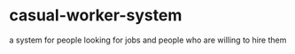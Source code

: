 # casual-worker-system
a system for people looking for jobs and people who are willing to hire them
